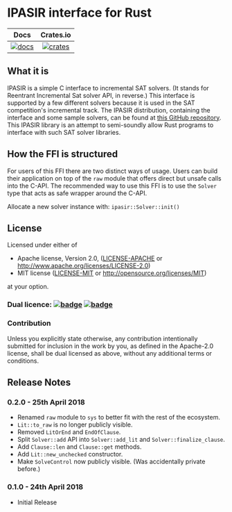 # IPASIR interface for Rust

|       Docs        |       Crates.io      |
|:-----------------:|:--------------------:|
| [![docs][1]][2]   | [![crates][3]][4]    |

## What it is

IPASIR is a simple C interface to incremental SAT solvers.
(It stands for Reentrant Incremental Sat solver API, in reverse.)
This interface is supported by a few different solvers because it is used in the SAT competition's incremental track.
The IPASIR distribution, containing the interface and some sample solvers,
can be found at [this GitHub repository](https://github.com/biotomas/ipasir).
This IPASIR library is an attempt to semi-soundly allow Rust programs to interface with such SAT solver libraries.

## How the FFI is structured

For users of this FFI there are two distinct ways of usage.
Users can build their application on top of the `raw` module that offers direct but unsafe calls
into the C-API.
The recommended way to use this FFI is to use the `Solver` type that acts as safe wrapper around
the C-API.

Allocate a new solver instance with: `ipasir::Solver::init()`

## License

Licensed under either of

 * Apache license, Version 2.0, ([LICENSE-APACHE](LICENSE-APACHE) or http://www.apache.org/licenses/LICENSE-2.0)
 * MIT license ([LICENSE-MIT](LICENSE-MIT) or http://opensource.org/licenses/MIT)

at your option.

### Dual licence: [![badge][license-mit-badge]](LICENSE-MIT) [![badge][license-apache-badge]](LICENSE-APACHE)

### Contribution

Unless you explicitly state otherwise, any contribution intentionally submitted
for inclusion in the work by you, as defined in the Apache-2.0 license, shall be dual licensed as above, without any
additional terms or conditions.

[license-mit-badge]: https://img.shields.io/badge/license-MIT-blue.svg
[license-apache-badge]: https://img.shields.io/badge/license-APACHE-orange.svg

## Release Notes

### 0.2.0 - 25th April 2018

- Renamed `raw` module to `sys` to better fit with the rest of the ecosystem.
- `Lit::to_raw` is no longer publicly visible.
- Removed `LitOrEnd` and `EndOfClause`.
- Split `Solver::add` API into `Solver::add_lit` and `Solver::finalize_clause`.
- Add `Clause::len` and `Clause::get` methods.
- Add `Lit::new_unchecked` constructor.
- Make `SolveControl` now publicly visible. (Was accidentally private before.)

### 0.1.0 - 24th April 2018

- Initial Release

[1]: https://docs.rs/ipasir/badge.svg
[2]: https://docs.rs/ipasir/
[3]: https://img.shields.io/crates/v/ipasir.svg
[4]: https://crates.io/crates/ipasir/
